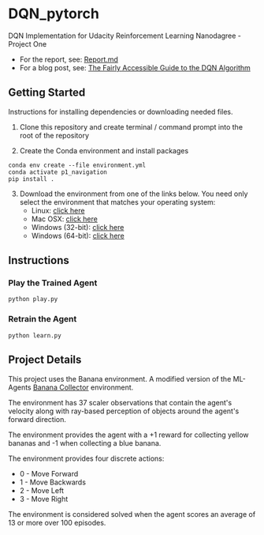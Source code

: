 # DQN_pytorch
DQN Implementation for Udacity Reinforcement Learning Nanodagree - Project One

* For the report, see: [Report.md](Report.md)
* For a blog post, see: [The Fairly Accessible Guide to the DQN Algorithm](https://medium.com/@Joebooth/the-fairly-accessible-guide-to-the-dqn-algorithm-d497565844b9?sk=90a9811a622c66663777d375b6eb817c)

## Getting Started

Instructions for installing dependencies or downloading needed files.

1. Clone this repository and create terminal / command prompt into the root of the repository

2. Create the Conda environment and install packages

```
conda env create --file environment.yml
conda activate p1_navigation
pip install .
```

3. Download the environment from one of the links below.  You need only select the environment that matches your operating system:
    - Linux: [click here](https://s3-us-west-1.amazonaws.com/udacity-drlnd/P1/Banana/Banana_Linux.zip)
    - Mac OSX: [click here](https://s3-us-west-1.amazonaws.com/udacity-drlnd/P1/Banana/Banana.app.zip)
    - Windows (32-bit): [click here](https://s3-us-west-1.amazonaws.com/udacity-drlnd/P1/Banana/Banana_Windows_x86.zip)
    - Windows (64-bit): [click here](https://s3-us-west-1.amazonaws.com/udacity-drlnd/P1/Banana/Banana_Windows_x86_64.zip)


## Instructions

### Play the Trained Agent
```
python play.py
```

### Retrain the Agent
```
python learn.py
```

## Project Details

This project uses the Banana environment. A modified version of the ML-Agents [Banana Collector](https://github.com/Unity-Technologies/ml-agents/blob/0.4.0/docs/Learning-Environment-Examples.md#banana-collector) environment.

The environment has 37 scaler observations that contain the agent's velocity along with ray-based perception of objects around the agent's forward direction.

The environment provides the agent with a +1 reward for collecting yellow bananas and -1 when collecting a blue banana.

The environment provides four discrete actions:

 * 0 - Move Forward
 * 1 - Move Backwards
 * 2 - Move Left
 * 3 - Move Right

The environment is considered solved when the agent scores an average of 13 or more over 100 episodes.


    